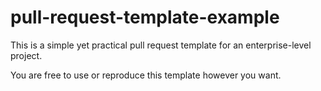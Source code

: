 # pull-request-template-example

This is a simple yet practical pull request template for an enterprise-level project.

You are free to use or reproduce this template however you want.
